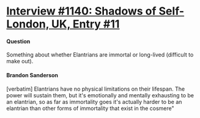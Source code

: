 # [Interview #1140: Shadows of Self-London, UK, Entry #11](https://www.theoryland.com/intvmain.php?i=1140#11)

#### Question

Something about whether Elantrians are immortal or long-lived (difficult to make out).

#### Brandon Sanderson

[verbatim] Elantrians have no physical limitations on their lifespan. The power will sustain them, but it's emotionally and mentally exhausting to be an elantrian, so as far as immortality goes it's actually harder to be an elantrian than other forms of immortality that exist in the cosmere"

